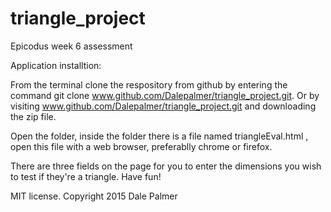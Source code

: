# triangle_project
Epicodus week 6 assessment

Application installtion:

From the terminal clone the respository from github by entering the command git clone www.github.com/Dalepalmer/triangle_project.git.
Or by visiting www.github.com/Dalepalmer/triangle_project.git and downloading the zip file.

Open the folder, inside the folder there is a file named triangleEval.html , open this file with a web browser, preferablly chrome or firefox.

There are three fields on the page for you to enter the dimensions you wish to test if they're a triangle. Have fun!


MIT license. Copyright 2015 Dale Palmer
